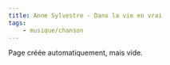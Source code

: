 ```yaml
---
title: Anne Sylvestre - Dans la vie en vrai
tags:
    - musique/chanson
---
```


Page créée automatiquement, mais vide.
